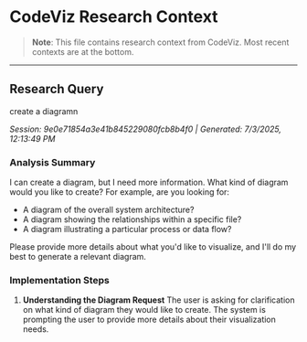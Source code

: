 # CodeViz Research Context

> **Note**: This file contains research context from CodeViz. Most recent contexts are at the bottom.

---

## Research Query

create a diagramn

*Session: 9e0e71854a3e41b845229080fcb8b4f0 | Generated: 7/3/2025, 12:13:49 PM*

### Analysis Summary

I can create a diagram, but I need more information. What kind of diagram would you like to create? For example, are you looking for:

*   A diagram of the overall system architecture?
*   A diagram showing the relationships within a specific file?
*   A diagram illustrating a particular process or data flow?

Please provide more details about what you'd like to visualize, and I'll do my best to generate a relevant diagram.

### Implementation Steps

1. **Understanding the Diagram Request**
   The user is asking for clarification on what kind of diagram they would like to create. The system is prompting the user to provide more details about their visualization needs.


